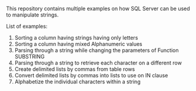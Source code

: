 This repository contains multiple examples on how SQL Server can be used to manipulate strings.

List of examples:
1) Sorting a column having strings having only letters
2) Sorting a column having mixed Alphanumeric values
3) Parsing through a string while changing the parameters of Function SUBSTRING
4) Parsing through a string to retrieve each character on a different row
5) Create delimited lists by commas from table rows
6) Convert delimited lists by commas into lists to use on IN clause
7) Alphabetize the individual characters within a string
